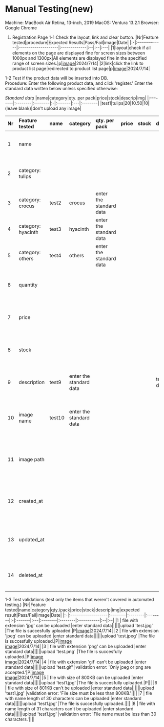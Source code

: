 # Manual Testing(new)

Machine: MacBook Air Retina, 13-inch, 2019
MacOS: Ventura 13.2.1
Browser: Google Chrome

1. Registration Page
1-1 Check the layout, link and clear button.
|Nr|Feature tested|procedure|Expected Results|Pass/Fail|image|Date|
|:-|:-------------|:--------------------|:-------------|:--|:--|:---|
|1|layout|check if all elements on the page are displayed fine for screen sizes between 1000px and 1300px|All elements are displayed fine in the specified range of screen sizes.|p|[image](./images/manual-testing/1-1-1.jpg)|2024/7/14|
|2|link|click the link to product list page|redirected to product list page|p|[image](./images/manual-testing/1-1-2.png)|2024/7/14|

1-2 Test if the product data will be inserted into DB.<br>
Procedure: Enter the following product data, and click 'register.'
Enter the standard data written below unless specified otherwise:

*Standard data*
|name|category|qty. per pack|price|stock|descrip|img|
|:--------|:--------|:--------|:-|:-------|:---|:--------|
|test1|tulips|20|10.50|10|(leave blank)|don't upload any image|

|Nr|Feature tested|name|category|qty. per pack|price|stock|descrip|img|expected result|Pass/Fail|image|Date|
|:-|:----------|:---------|:---|:--|:---|:--|:-------|:--|:--------|:--|:--|:--|
|1 | name||||||||"test1" is inserted in the column name.|P|[image](./images/manual-testing/1-2-1.jpg)<br>[image](./images/manual-testing/1-2.jpg)|2024/7/14|
|2 | category: tulips||||||||"0" is inserted in the column category.|P|see image for test No.1|2024/7/14|
|3 | category: crocus|test2|crocus|enter the standard data|||||"1" is inserted in the column category.|P|[image](./images/manual-testing/1-2-3.jpg)<br>[image](./images/manual-testing/1-2.jpg)|2024/7/14|
|4 | category: hyacinth|test3|hyacinth|enter the standard data|||||"2" is inserted in the column category.|P|[image](./images/manual-testing/1-2-4.jpg)<br>[image](./images/manual-testing/1-2.jpg)|2024/7/14|
|5 | category: others|test4|others|enter the standard data|||||"3" is inserted in the column category.|P|[image](./images/manual-testing/1-2-5.jpg)<br>[image](./images/manual-testing/1-2.jpg)|2024/7/14|
|6 | quantity||||||||20 is inserted in the column quantity.|P|see image for test No.1|2024/7/14|
|7 | price||||||||10.50 is inserted in the column price.|P|see image for test No.1|2024/7/14|
|8 | stock||||||||10 is inserted in the column stock.|P|see image for test No.1|2024/7/14|
|9 | description|test9|enter the standard data||||test description|don't upload any image| "test description" is inserted in the column description.|P|see image for test No.1|2024/7/14|
|10 | image name|test10|enter the standard data|||||upload 'test.jpg'|'test.jpg + (timestamp)'  will be inserted in the column image_name. |P|[image](./images/manual-testing/1-2-10.jpg)<br>[image](./images/manual-testing/1-2-price_stock.jpg)|2024/7/14|
|11 | image path|||||||upload 'test.jpg'|'tulips/test.jpg + (timestamp)' will be inserted in the column image_path. |P|see image for test No.10|2024/7/14|
|12 | created_at||||||||The time the product was registered will be inserted in the column created_at  |P|see image for test No. 1|2024/7/14|
|13 | updated_at||||||||The time the product was registered will be inserted in the column updated_at  |P|see image for test No. 1|2024/7/14|
|14 | deleted_at||||||||The deleted_at will be null.|P|see image for test No. 1|2024/7/14|

1-3 Test validations (test only the items that weren't covered in automated testing.)
|Nr|Feature tested|name|category|qty./pack|price|stock|descrip|img|expected result|Pass/Fail|image|Date|
|:-|:-------------------|:--------|:--------|:--------|:-|:-------|:---|:--------|:--------|:-----------|:--|:--|
|1 | file with extension 'jpg' can be uploaded |enter standard data||||||upload 'test.jpg' |The file is succesfully uploaded.|P|[image](./images/manual-testing/1-3-file-ext.jpg)|2024/7/14|
|2 | file with extension 'jpeg' can be uploaded |enter standard data||||||upload 'test.jpeg' |The file is succesfully uploaded.|P|[image](./images/manual-testing/1-3-2.jpg)<br>[image](./images/manual-testing/1-3-file-ext.jpg)|2024/7/14|
|3 | file with extension 'png' can be uploaded |enter standard data||||||upload 'test.png' |The file is succesfully uploaded.|P|[image](./images/manual-testing/1-3-3.jpg)<br>[image](./images/manual-testing/1-3-file-ext.jpg)|2024/7/14|
|4 | file with extension 'gif' can't be uploaded |enter standard data||||||upload 'test.gif' |validation error: 'Only jpeg or png are accepted.'|P|[image](./images/manual-testing/1-3-4.jpg)<br>[image](./images/manual-testing/1-3-4-2.jpg)|2024/7/14|
|5 | file with size of 800KB can be uploaded |enter standard data||||||upload 'test1.jpg' |The file is succesfully uploaded.|P|||
|6 | file with size of 801KB can't be uploaded |enter standard data||||||upload 'test1.jpg' |validation error: 'File size must be less than 800KB.'||||
|7 | file with name length of 30 characters can be uploaded |enter standard data||||||upload 'test1.jpg' |The file is succesfully uploaded.||||
|8 | file with name length of 31 characters can't be uploaded |enter standard data||||||upload 'test1.jpg' |validation error: 'File name must be less than 30 characters.'||||